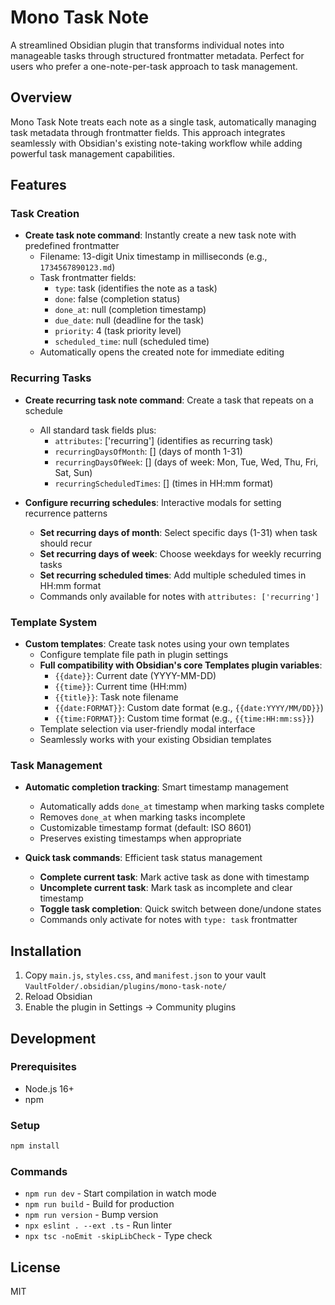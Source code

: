 # Mono Task Note

A streamlined Obsidian plugin that transforms individual notes into manageable tasks through structured frontmatter metadata. Perfect for users who prefer a one-note-per-task approach to task management.

## Overview

Mono Task Note treats each note as a single task, automatically managing task metadata through frontmatter fields. This approach integrates seamlessly with Obsidian's existing note-taking workflow while adding powerful task management capabilities.

## Features

### Task Creation
- **Create task note command**: Instantly create a new task note with predefined frontmatter
  - Filename: 13-digit Unix timestamp in milliseconds (e.g., `1734567890123.md`)
  - Task frontmatter fields:
    - `type`: task (identifies the note as a task)
    - `done`: false (completion status)
    - `done_at`: null (completion timestamp)
    - `due_date`: null (deadline for the task)
    - `priority`: 4 (task priority level)
    - `scheduled_time`: null (scheduled time)
  - Automatically opens the created note for immediate editing

### Recurring Tasks
- **Create recurring task note command**: Create a task that repeats on a schedule
  - All standard task fields plus:
    - `attributes`: ['recurring'] (identifies as recurring task)
    - `recurringDaysOfMonth`: [] (days of month 1-31)
    - `recurringDaysOfWeek`: [] (days of week: Mon, Tue, Wed, Thu, Fri, Sat, Sun)
    - `recurringScheduledTimes`: [] (times in HH:mm format)
  
- **Configure recurring schedules**: Interactive modals for setting recurrence patterns
  - **Set recurring days of month**: Select specific days (1-31) when task should recur
  - **Set recurring days of week**: Choose weekdays for weekly recurring tasks
  - **Set recurring scheduled times**: Add multiple scheduled times in HH:mm format
  - Commands only available for notes with `attributes: ['recurring']`

### Template System
- **Custom templates**: Create task notes using your own templates
  - Configure template file path in plugin settings
  - **Full compatibility with Obsidian's core Templates plugin variables**:
    - `{{date}}`: Current date (YYYY-MM-DD)
    - `{{time}}`: Current time (HH:mm)
    - `{{title}}`: Task note filename
    - `{{date:FORMAT}}`: Custom date format (e.g., `{{date:YYYY/MM/DD}}`)
    - `{{time:FORMAT}}`: Custom time format (e.g., `{{time:HH:mm:ss}}`)
  - Template selection via user-friendly modal interface
  - Seamlessly works with your existing Obsidian templates

### Task Management
- **Automatic completion tracking**: Smart timestamp management
  - Automatically adds `done_at` timestamp when marking tasks complete
  - Removes `done_at` when marking tasks incomplete
  - Customizable timestamp format (default: ISO 8601)
  - Preserves existing timestamps when appropriate

- **Quick task commands**: Efficient task status management
  - **Complete current task**: Mark active task as done with timestamp
  - **Uncomplete current task**: Mark task as incomplete and clear timestamp
  - **Toggle task completion**: Quick switch between done/undone states
  - Commands only activate for notes with `type: task` frontmatter

## Installation

1. Copy `main.js`, `styles.css`, and `manifest.json` to your vault `VaultFolder/.obsidian/plugins/mono-task-note/`
2. Reload Obsidian
3. Enable the plugin in Settings → Community plugins

## Development

### Prerequisites

- Node.js 16+
- npm

### Setup

```bash
npm install
```

### Commands

- `npm run dev` - Start compilation in watch mode
- `npm run build` - Build for production
- `npm run version` - Bump version
- `npx eslint . --ext .ts` - Run linter
- `npx tsc -noEmit -skipLibCheck` - Type check

## License

MIT